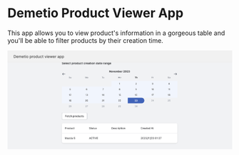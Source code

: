 # Demetio Product Viewer App

This app allows you to view product's information in a gorgeous table and you'll be able to filter products by their creation time.

![App screenshot](app-screenshot.png)
